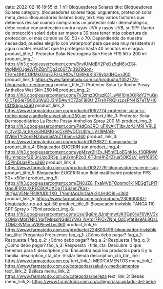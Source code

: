 date: 2022-02-16 18:55
id: 1
h1: Bloqueadores Solares
title: Bloqueadores Solares
category: bloqueadores solares
tags: unguentos, protecion solar
meta_desc: Bloqueadores Solares
body_text: Hay varios factores que debemos revisar cuando compramos un protector solar dermatológico, debe contar con protección contra rayos UVA y rayos UVB, su SPF (factor de protección solar) debe ser mayor a 30 para tener más cobertura de protección, el más común es 50, 50+ o 70. Dependiendo de nuestra necesidad, puedes elegirlo con waterproof para que sea muy resistente al agua o water resistant que te protegerá hasta 40 minutos en el agua.
product_title_1: Protector Solar Neutrogena Sun Fresh FPS 50 x 200 ml
product_img_1: https://lh3.googleusercontent.com/6nvIUMdBY2PeDz5qN6jvZGi-WgNMOJgeWFnZQnTDg2x6677q3929Gon-hFzm4IHtCGRMkG3gEZFzsUHCwTQ89k6KlS76ybzdHQ=s360
product_link_1: https://www.farmatodo.com.co/producto/1052773-bloqueador-neutrogena
product_title_2: Protector Solar La Roche Posay Anthelios Wet Skin 250 Ml
product_img_2: https://lh3.googleusercontent.com/7y3zmz3OtszK31_wW10m3OjRoY2YuQnOlDTpGIe7G00GlWuDJ3h1DAwrlD7ZpF9i8U_ZFrsXFRQllsLpsPN4ISTeTMH00Q1S6g=s360
product_link_2: https://www.farmatodo.com.co/producto/1052774-protector-solar-la-roche-posay-anthelios-wet-skin-250-ml
product_title_3: Protector Solar Dermopediátrico La Roche Posay Anthelios Spray 200 Ml
product_img_3: https://lh3.googleusercontent.com/PadCp3RO_uFXvAKT1bxJorUlMRl_VRL9g_0yv12Ja_8Vxv3HQMGpcCxWwDCrs4lm_LVzl9MAB-DVj6nTYi2onENZdwn5sVnZT65m=s360
product_link_3: https://www.farmatodo.com.co/producto/1036822-bloqueador-la
product_title_4: Bloqueador EUCERIN sun
product_img_4: https://lh3.googleusercontent.com/ypMzyr2HExJN5mELoEGhk1o_f3QRMWNUmmpcyf2Bj3nUzo3R3p_LaUznnP2q3_6T3mHhZ4Zrua5OKSLV_jvNf695C45PlhDUazPt=s360
product_link_4: https://www.farmatodo.com.co/producto/1032779-bloqueador-eucerin-sun
product_title_5: Bloqueador EUCERIN sun fluid matificante protector FPS 50+ x50ml
product_img_5: https://lh3.googleusercontent.com/EN8JZ8_FxaMVbFOpomd1k1NEGgTLPiTGqdJF1I0zJXPECB0ACXDg1TSSaen7Kqz-18rfjiJjV5NnFPJ9fUDII1XG_TYomtApUirIOaA-2rUH4O9I=s360
product_link_5: https://www.farmatodo.com.co/producto/230600087-bloqueador-no-ad-spf-50
product_title_6: Bloqueador Invisible TANGA 110 SPF Spray x 175ml
product_img_6: https://lh3.googleusercontent.com/UxulBg8mJLIrshmwfJKI1EsK4s76VKV3x2OMxyMbt7NFLYqrTMpssNGdjDYViG_NVtpr7PiCx7Nhj_QdCyfat8s9AL8QsLTOMz3VMccoV8PlewU=s360
product_link_6: https://www.farmatodo.com.co/producto/224800496-bloqueador-invisible
faq_title: Preguntas Frecuentes
faq_q_1: ¿Cómo debo pagar?
faq_a_1: Respuesta 1
faq_q_2: ¿Cómo debo pagar?
faq_a_2: Respuesta 1
faq_q_3: ¿Cómo debo pagar?
faq_a_3: Respuesta 1
title_cta: Descubre lo que tenemos para ti
description_cta: Encuentra aquí los productos para tí y tu familia.
description_cta_btn: Visitar tienda
description_cta_btn_link: https://www.farmatodo.com.co/
text_link_1: MEDICAMENTOS
menu_link_1: https://www.farmatodo.com.co/categorias/salud-y-medicamentos
text_link_2: Belleza
menu_link_2: https://www.farmatodo.com.co/categorias/belleza
text_link_3: Bebés
menu_link_3: https://www.farmatodo.com.co/categorias/cuidado-del-bebe
